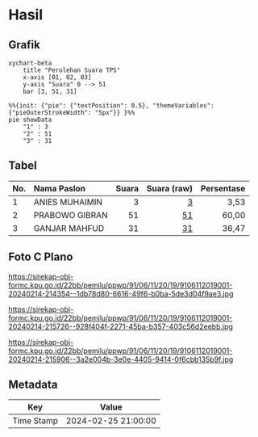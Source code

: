 # Hasil

## Grafik

```mermaid
xychart-beta
    title "Perolehan Suara TPS"
    x-axis [01, 02, 03]
    y-axis "Suara" 0 --> 51
    bar [3, 51, 31]
```

```mermaid
%%{init: {"pie": {"textPosition": 0.5}, "themeVariables": {"pieOuterStrokeWidth": "5px"}} }%%
pie showData
    "1" : 3
    "2" : 51
    "3" : 31
```

## Tabel

| No. | Nama Paslon    | Suara | Suara (raw) | Persentase |
|:--- |:-------------- | -----:| -----------:| ----------:|
| 1   | ANIES MUHAIMIN | 3     | [3][p-1]    | 3,53       |
| 2   | PRABOWO GIBRAN | 51    | [51][p-2]   | 60,00      |
| 3   | GANJAR MAHFUD  | 31    | [31][p-3]   | 36,47      |


[p-1]: https://github.com/gigit-pemilu/pemilu-2024-91-papua/blob/main/pilpres/hitung-suara/sub/91-papua/sub/06-biak-numfor/sub/11-yendidori/sub/2019-padwa-pantai/sub/001-tps/sub/paslon-1.txt
[p-2]: https://github.com/gigit-pemilu/pemilu-2024-91-papua/blob/main/pilpres/hitung-suara/sub/91-papua/sub/06-biak-numfor/sub/11-yendidori/sub/2019-padwa-pantai/sub/001-tps/sub/paslon-2.txt
[p-3]: https://github.com/gigit-pemilu/pemilu-2024-91-papua/blob/main/pilpres/hitung-suara/sub/91-papua/sub/06-biak-numfor/sub/11-yendidori/sub/2019-padwa-pantai/sub/001-tps/sub/paslon-3.txt

## Foto C Plano

https://sirekap-obj-formc.kpu.go.id/22bb/pemilu/ppwp/91/06/11/20/19/9106112019001-20240214-214354--1db78d80-6616-49f6-b0ba-5de3d04f9ae3.jpg

https://sirekap-obj-formc.kpu.go.id/22bb/pemilu/ppwp/91/06/11/20/19/9106112019001-20240214-215726--928f404f-2271-45ba-b357-403c56d2eebb.jpg

https://sirekap-obj-formc.kpu.go.id/22bb/pemilu/ppwp/91/06/11/20/19/9106112019001-20240214-215906--3a2e004b-3e0e-4405-9414-0f6cbb135b9f.jpg


## Metadata

| Key        | Value               |
| ---------- | ------------------- |
| Time Stamp | 2024-02-25 21:00:00 |



